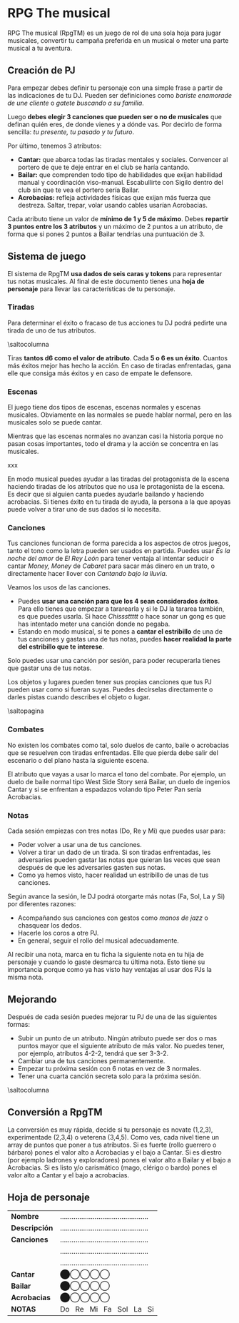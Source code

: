 # RPG The musical 

RPG The musical (RpgTM) es un juego de rol de una sola hoja para jugar musicales, convertir tu campaña preferida en un musical o meter una parte musical a tu aventura.

## Creación de PJ

Para empezar debes definir tu personaje con una simple frase a partir de las indicaciones de tu DJ. Pueden ser definiciones como _bariste enamorade de une cliente_ o _gatete buscando a su familia_.

Luego **debes elegir 3 canciones que pueden ser o no de musicales** que definan quién eres, de donde vienes y a dónde vas. Por decirlo de forma sencilla: _tu presente, tu pasado y tu futuro_.

Por último, tenemos 3 atributos:

* **Cantar:** que abarca todas las tiradas mentales y sociales. Convencer al portero de que te deje entrar en el club se haría cantando.
* **Bailar:** que comprenden todo tipo de habilidades que exijan habilidad manual y coordinación viso-manual. Escabullirte con Sigilo dentro del club sin que te vea el portero sería Bailar.
* **Acrobacias:** refleja actividades físicas que exijan más fuerza que destreza. Saltar, trepar, volar usando cables usarían Acrobacias.

Cada atributo tiene un valor de  **mínimo de 1 y 5 de máximo**. Debes **repartir 3 puntos entre los 3 atributos** y un máximo de 2 puntos a un atributo, de forma que si pones 2 puntos a Bailar tendrías una puntuación de 3.

## Sistema de juego

El sistema de RpgTM **usa dados de seis caras y tokens** para representar tus notas musicales. Al final de este documento tienes una **hoja de personaje** para llevar las características de tu personaje.

### Tiradas

Para determinar el éxito o fracaso de tus acciones tu DJ podrá pedirte una tirada de uno de tus atributos. 

\saltocolumna

Tiras **tantos d6 como el valor de atributo**. Cada **5 o 6 es un éxito**. Cuantos más éxitos mejor has hecho la acción. En caso de tiradas enfrentadas, gana elle que consiga más éxitos y en caso de empate le defensore.

### Escenas

El juego tiene dos tipos de escenas, escenas normales y escenas musicales. Obviamente en las normales se puede hablar normal, pero en las musicales solo se puede cantar.

Mientras que las escenas normales no avanzan casi la historia porque no pasan cosas importantes, todo el drama y la acción se concentra en las musicales.

xxx

En modo musical puedes ayudar a las tiradas del protagonista de la escena haciendo tiradas de los atributos que no usa le protagonista de la escena. Es decir que si alguien canta puedes ayudarle bailando y haciendo acrobacias. Si tienes éxito en tu tirada de ayuda, la persona a la que apoyas puede volver a tirar uno de sus dados si lo necesita.

### Canciones

Tus canciones funcionan de forma parecida a los aspectos de otros juegos, tanto el tono como la letra pueden ser usados en partida. Puedes usar _Es la noche del amor_ de _El Rey León_ para tener ventaja al intentar seducir o cantar _Money, Money_ de _Cabaret_ para sacar más dinero en un trato, o directamente hacer llover con _Cantando bajo la lluvia_.

Veamos los usos de las canciones. 

* Puedes **usar una canción para que los 4 sean considerados éxitos**. Para ello tienes que empezar a tararearla y si le DJ la tararea también, es que puedes usarla. Si hace _Chisssttttt_ o hace sonar un gong es que has intentado meter una canción donde no pegaba.
* Estando en modo musical, si te pones a **cantar el estribillo** de una de tus canciones y gastas una de tus notas, puedes **hacer realidad la parte del estribillo que te interese**. 

Solo puedes usar una canción por sesión, para poder recuperarla tienes que gastar una de tus notas.

Los objetos y lugares pueden tener sus propias canciones que tus PJ pueden usar como si fueran suyas. Puedes decírselas directamente o darles pistas cuando describes el objeto o lugar.

\saltopagina

### Combates

No existen los combates como tal, solo duelos de canto, baile o acrobacias que se resuelven con tiradas enfrentadas. Elle que pierda debe salir del escenario o del plano hasta la siguiente escena.

El atributo que vayas a usar lo marca el tono del combate. Por ejemplo, un duelo de baile normal tipo West Side Story será Bailar, un duelo de ingenios Cantar y si se enfrentan a espadazos volando tipo Peter Pan sería Acrobacias.

### Notas

Cada sesión empiezas con tres notas (Do, Re y Mi) que puedes usar para:

* Poder volver a usar una de tus canciones.
* Volver a tirar un dado de un tirada. Si son tiradas enfrentadas, les adversaries pueden gastar las notas que quieran las veces que sean después de que les adversaries gasten sus notas.  
* Como ya hemos visto, hacer realidad un estribillo de unas de tus canciones.

Según avance la sesión, le DJ podrá otorgarte más notas (Fa, Sol, La y Si) por diferentes razones:

* Acompañando sus canciones con gestos como _manos de jazz_ o chasquear los dedos.
* Hacerle los coros a otre PJ.
* En general, seguir el rollo del musical adecuadamente.

Al recibir una nota, marca en tu ficha la siguiente nota en tu hija de personaje y cuando lo gaste desmarca tu última nota. Esto tiene su importancia porque como ya has visto hay ventajas al usar dos PJs la misma nota.

## Mejorando

Después de cada sesión puedes mejorar tu PJ de una de las siguientes formas:

* Subir un punto de un atributo. Ningún atributo puede ser dos o mas puntos mayor que el siguiente atributo de más valor. No puedes tener, por ejemplo, atributos 4-2-2, tendrá que ser 3-3-2.
* Cambiar una de tus canciones permanentemente.
* Empezar tu próxima sesión con 6 notas en vez de 3 normales.
* Tener una cuarta canción secreta solo para la próxima sesión.

\saltocolumna

## Conversión a RpgTM

La conversión es muy rápida, decide si tu personaje es novate (1,2,3), experimentade (2,3,4) o veterena (3,4,5). Como ves, cada nivel tiene un array de puntos que poner a tus atributos. Si es fuerte (rollo guerrero o bárbaro) pones el valor alto a Acrobacias y el bajo a Cantar. Si es diestro (por ejemplo ladrones y exploradores) pones el valor alto a Bailar y el bajo a Acrobacias. Si es listo y/o carismático (mago, clérigo o bardo) pones el valor alto a Cantar y el bajo a acrobacias.  

## Hoja de personaje

|||
|---|---|
|**Nombre**|..............................................|
|**Descripción**|..............................................|
|**Canciones**|..............................................|
| |..............................................|
| |..............................................|
|**Cantar**|⬤◯◯◯◯|
|**Bailar**|⬤◯◯◯◯|
|**Acrobacias**|⬤◯◯◯◯|
|**NOTAS**|Do &nbsp; Re &nbsp; Mi &nbsp; Fa &nbsp; Sol &nbsp; La &nbsp; Si|

